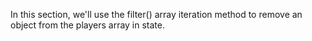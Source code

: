 In this section, we'll use the filter() array iteration method to remove an object from the players array in state.